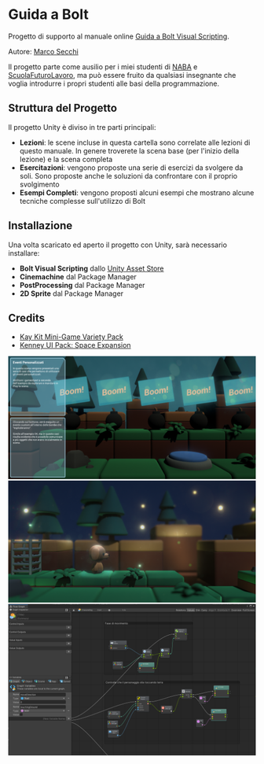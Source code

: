 # Guida a Bolt

Progetto di supporto al manuale online [Guida a Bolt Visual Scripting](https://app.gitbook.com/@thebitcave/s/guida-a-unity-bolt/).

Autore: [Marco Secchi](http://marcosecchi.it)

Il progetto parte come ausilio per i miei studenti di [NABA](http://naba.it) e [ScuolaFuturoLavoro](https://scuolafuturolavoro.it/), ma può essere fruito da qualsiasi insegnante che voglia introdurre i propri studenti alle basi della programmazione.
## Struttura del Progetto

Il progetto Unity è diviso in tre parti principali:
* **Lezioni**: le scene incluse in questa cartella sono correlate alle lezioni di questo manuale. In genere troverete la scena base (per l'inizio della lezione) e la scena completa
* **Esercitazioni**: vengono proposte una serie di esercizi da svolgere da soli. Sono proposte anche le soluzioni da confrontare con il proprio svolgimento
* **Esempi Completi**: vengono proposti alcuni esempi che mostrano alcune tecniche complesse sull'utilizzo di Bolt

## Installazione

Una volta scaricato ed aperto il progetto con Unity, sarà necessario installare:

* **Bolt Visual Scripting** dallo [Unity Asset Store](https://assetstore.unity.com/packages/tools/visual-scripting/bolt-163802)
* **Cinemachine** dal Package Manager
* **PostProcessing** dal Package Manager
* **2D Sprite** dal Package Manager

## Credits

* [Kay Kit  Mini-Game Variety Pack](https://kaylousberg.itch.io/kay-kit-mini-game-variety-pack)
* [Kenney UI Pack: Space Expansion](https://kenney.nl/assets/ui-pack-space-expansion)

![Screenshot 1](https://github.com/thebitcave/gitbook-guida-bolt/blob/main/Screenshots/screen_01.png)
![Screenshot 2](https://github.com/thebitcave/gitbook-guida-bolt/blob/main/Screenshots/screen_02.png)
![Screenshot 3](https://github.com/thebitcave/gitbook-guida-bolt/blob/main/Screenshots/screen_03.png)
